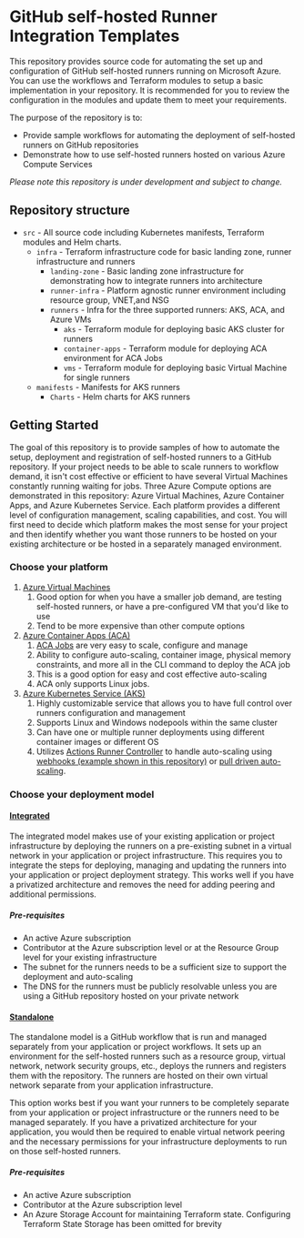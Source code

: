 # GitHub self-hosted Runner Integration Templates

This repository provides source code for automating the set up and configuration of GitHub self-hosted runners running on Microsoft Azure. You can use the workflows and Terraform modules to setup a basic implementation in your repository. It is recommended for you to review the configuration in the modules and update them to meet your requirements. 

The purpose of the repository is to:

- Provide sample workflows for automating the deployment of self-hosted runners on GitHub repositories
- Demonstrate how to use self-hosted runners hosted on various Azure Compute Services

_Please note this repository is under development and subject to change._

## Repository structure

- `src` - All source code including Kubernetes manifests, Terraform modules and Helm charts.
  - `infra` - Terraform infrastructure code for basic landing zone, runner infrastructure and runners
    - `landing-zone` - Basic landing zone infrastructure for demonstrating how to integrate runners into architecture
    - `runner-infra` - Platform agnostic runner environment including resource group, VNET,and NSG
    - `runners` - Infra for the three supported runners: AKS, ACA, and Azure VMs
      - `aks` - Terraform module for deploying basic AKS cluster for runners
      - `container-apps` - Terraform module for deploying ACA environment for ACA Jobs
      - `vms` - Terraform module for deploying basic Virtual Machine for single runners
  - `manifests` - Manifests for AKS runners
    - `Charts` - Helm charts for AKS runners

## Getting Started
The goal of this repository is to provide samples of how to automate the setup, deployment and registration of self-hosted runners to a GitHub repository. If your project needs to be able to scale runners to workflow demand, it isn't cost effective or efficient to have several Virtual Machines constantly running waiting for jobs. Three Azure Compute options are demonstrated in this repository: Azure Virtual Machines, Azure Container Apps, and Azure Kubernetes Service. Each platform provides a different level of configuration management, scaling capabilities, and cost. You will first need to decide which platform makes the most sense for your project and then identify whether you want those runners to be hosted on your existing architecture or be hosted in a separately managed environment.  

### Choose your platform
1. [Azure Virtual Machines](https://learn.microsoft.com/azure/virtual-machines/)
   1. Good option for when you have a smaller job demand, are testing self-hosted runners, or have a pre-configured VM that you'd like to use
   2. Tend to be more expensive than other compute options
2. [Azure Container Apps (ACA)](https://learn.microsoft.com/azure/container-apps/)
   1. [ACA Jobs](https://learn.microsoft.com/azure/container-apps/jobs?tabs=azure-cli) are very easy to scale, configure and manage
   2. Ability to configure auto-scaling, container image, physical memory constraints, and more all in the CLI command to deploy the ACA job
   3. This is a good option for easy and cost effective auto-scaling
   4. ACA only supports Linux jobs. 
3. [Azure Kubernetes Service (AKS)](https://learn.microsoft.com/en-us/azure/aks/)
   1. Highly customizable service that allows you to have full control over runners configuration and management
   2. Supports Linux and Windows nodepools within the same cluster
   3. Can have one or multiple runner deployments using different container images or different OS
   4. Utilizes [Actions Runner Controller](https://github.com/actions/actions-runner-controller/tree/master) to handle auto-scaling using [webhooks (example shown in this repository)](https://github.com/actions/actions-runner-controller/blob/master/docs/automatically-scaling-runners.md#webhook-driven-scaling) or [pull driven auto-scaling](https://github.com/actions/actions-runner-controller/blob/master/docs/automatically-scaling-runners.md#pull-driven-scaling). 

### Choose your deployment model
#### [Integrated](.github/workflows/integrated/)

The integrated model makes use of your existing application or project infrastructure by deploying the runners on a pre-existing subnet in a virtual network in your application or project infrastructure. This requires you to integrate the steps for deploying, managing and updating the runners into your application or project deployment strategy. This works well if you have a privatized architecture and removes the need for adding peering and additional permissions. 

##### Pre-requisites

- An active Azure subscription
- Contributor at the Azure subscription level or at the Resource Group level for your existing infrastructure
- The subnet for the runners needs to be a sufficient size to support the deployment and auto-scaling
- The DNS for the runners must be publicly resolvable unless you are using a GitHub repository hosted on your private network
  
#### [Standalone](.github/workflows/standalone/)

The standalone model is a GitHub workflow that is run and managed separately from your application or project workflows. It sets up an environment for the self-hosted runners such as a resource group, virtual network, network security groups, etc., deploys the runners and registers them with the repository. The runners are hosted on their own virtual network separate from your application infrastructure. 

This option works best if you want your runners to be completely separate from your application or project infrastructure or the runners need to be managed separately. If you have a privatized architecture for your application, you would then be required to enable virtual network peering and the necessary permissions for your infrastructure deployments to run on those self-hosted runners. 

##### Pre-requisites

- An active Azure subscription
- Contributor at the Azure subscription level
- An Azure Storage Account for maintaining Terraform state. Configuring Terraform State Storage has been omitted for brevity


